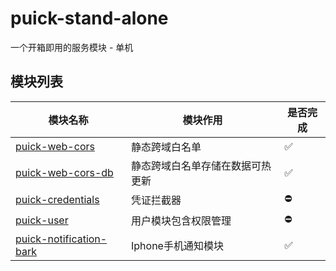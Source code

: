 # puick-stand-alone

一个开箱即用的服务模块 - 单机

## 模块列表

| 模块名称                                       | 模块作用             | 是否完成 |
|--------------------------------------------|------------------|----|
| [puick-web-cors](puick-web/puick-web-cors) | 静态跨域白名单          | ✅  |
| [puick-web-cors-db](puick-web/puick-web-cors-db) | 静态跨域白名单存储在数据可热更新 | ✅️ |
| [puick-credentials]()                      | 凭证拦截器            | ⛔️ |
| [puick-user]()                             | 用户模块包含权限管理       | ⛔️ |
| [puick-notification-bark](puick-notification/puick-notification-bark)                | Iphone手机通知模块     | ✅️ |
